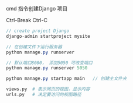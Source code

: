 cmd 指令创建Django 项目

Ctrl-Break   Ctrl-C

```java
// create project Django
django-admin startproject mysite 

// 在创建文件下运行服务器
python manage.py runserver

// 默认端口8080， 添加5050 可改变端口
python manage.py runserver 5050

python manage.py startapp main   // 创建主文件夹

```

```  python
views.py  # 表示网页的视图，显示内容
urls.py   # 决定要访问的视图路径

```